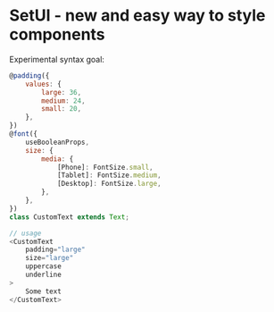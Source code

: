 # SetUI - new and easy way to style components


Experimental syntax goal:

```js
@padding({
    values: {
        large: 36,
        medium: 24,
        small: 20,
    },
})
@font({
    useBooleanProps,
    size: {
        media: {
            [Phone]: FontSize.small,
            [Tablet]: FontSize.medium,
            [Desktop]: FontSize.large,
        },
    },
})
class CustomText extends Text;

// usage
<CustomText
    padding="large"
    size="large"
    uppercase
    underline
>
    Some text
</CustomText>
```
